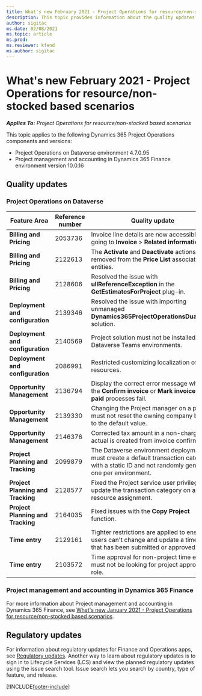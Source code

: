 ```yaml
---
title: What's new February 2021 - Project Operations for resource/non-stocked based scenarios
description: This topic provides information about the quality updates available in the February 2021 release of Project Operations for resource/non-stocked based scenarios.
author: sigitac
ms.date: 02/08/2021
ms.topic: article
ms.prod:
ms.reviewer: kfend 
ms.author: sigitac
---
```


# What's new February 2021 - Project Operations for resource/non-stocked based scenarios

_**Applies To:** Project Operations for resource/non-stocked based scenarios_

This topic applies to the following Dynamics 365 Project Operations components and versions:

- Project Operations on Dataverse environment 4.7.0.95
- Project management and accounting in Dynamics 365 Finance environment version 10.0.16 

## Quality updates

### Project Operations on Dataverse

| **Feature Area** | **Reference number** | **Quality update** |
| --- | --- | --- |
| **Billing and Pricing** | 2053736 | Invoice line details are now accessible by going to **Invoice** > **Related information**. |
| **Billing and Pricing** | 2122613 | The **Activate** and **Deactivate** actions were removed from the **Price List** association entities. |
| **Billing and Pricing** | 2128606 | Resolved the issue with **ullReferenceException** in the **GetEstimatesForProject** plug-in. |
| **Deployment and configuration** | 2139346 | Resolved the issue with importing unmanaged **Dynamics365ProjectOperationsDualWrite** solution. |
| **Deployment and configuration** | 2140569 | Project solution must not be installed in the Dataverse Teams environments. |
| **Deployment and configuration** | 2086991 | Restricted customizing localization of web resources. |
| **Opportunity Management** | 2136794 | Display the correct error message when the **Confirm invoice** or **Mark invoice as paid** processes fail. |
| **Opportunity Management** | 2139330 | Changing the Project manager on a project must not reset the owning company back to the default value. |
| **Opportunity Management** | 2146376 | Corrected tax amount in a non-chargeable actual is created from invoice confirmation. |
| **Project Planning and Tracking** | 2099879 | The Dataverse environment deployment must create a default transaction category with a static ID and not randomly generate one per environment. |
| **Project Planning and Tracking** | 2128577 | Fixed the Project service user privileges to update the transaction category on a resource assignment. |
| **Project Planning and Tracking** | 2164035 | Fixed issues with the **Copy Project** function. |
| **Time entry** | 2129161 | Tighter restrictions are applied to ensure users can't change and update a time entry that has been submitted or approved. |
| **Time entry** | 2103572 | Time approval for non-project time entries must not be looking for project approver role. |

### Project management and accounting in Dynamics 365 Finance 

For more information about Project management and accounting in Dynamics 365 Finance, see [What's new January 2021 - Project Operations for resource/non-stocked based scenarios](whats-new-jan-2021-resource-based.md).


## Regulatory updates

For information about regulatory updates for Finance and Operations apps, see [Regulatory updates](/dynamics365/finance/localizations/regulatory-updates). Another way to learn about regulatory updates is to sign in to Lifecycle Services (LCS) and view the planned regulatory updates using the issue search tool. Issue search lets you search by country, type of feature, and release.


[!INCLUDE[footer-include](../includes/footer-banner.md)]